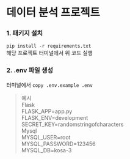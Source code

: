 # 데이터 분석 프로젝트
### 1. 패키지 설치
<code>pip install -r requirements.txt</code>   
해당 프로젝트 터미널에서 위 코드 실행
### 2. .env 파일 생성
터미널에서 <code>copy .env.example .env</code>
> 예시  
> Flask  
> FLASK_APP=app.py  
> FLASK_ENV=development  
> SECRET_KEY=randomstringofcharacters  
> Mysql  
> MYSQL_USER=root  
> MYSQL_PASSWORD=123456  
> MYSQL_DB=kosa-3